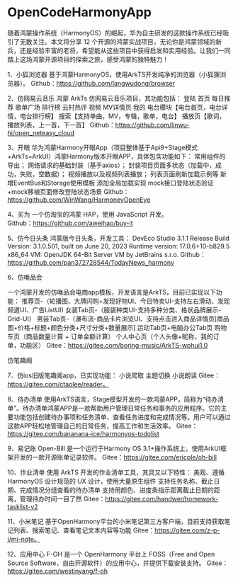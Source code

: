 # OpenCodeHarmonyApp
随着鸿蒙操作系统（HarmonyOS）的崛起，华为自主研发的这款操作系统已经吸引了无数关注。本文将分享 12 个开源的鸿蒙实战项目，无论你是鸿蒙领域的新兵，还是经验丰富的老将，希望能从这些项目中获得启发和实用经验。让我们一同踏上这场鸿蒙开源项目的探索之旅，感受鸿蒙的独特魅力！

1、小狐浏览器
基于鸿蒙HarmonyOS，使用ArkTS开发纯净的浏览器（小狐狸浏览器）。
Github：https://github.com/langwudong/browser

2、仿网易云音乐
    鸿蒙 ArkTs 仿网易云音乐项目，其功能包括：
    登陆
    首页
    每日推荐
    歌单广场
    排行榜
    云村热评
    视频
    MV详情页
    我的
    电台模块【电台首页，电台详情，电台排行榜】
    搜索【支持单曲，MV，专辑，歌单，电台】
    播放页【歌词，播放列表，上一首，下一首】
    Github：https://github.com/linwu-hi/open_neteasy_cloud

3、开眼
华为鸿蒙Harmony开眼App（项目整体基于Api9+Stage模式+ArkTs+ArkUI）鸿蒙Harmony版本开眼APP，具体包含功能如下：
    常用组件的导出；
    网络请求的基础封装（基于axios）；
    封装项目页面多状态（加载中，成功，失败，空数据）；
    视频播放以及视频列表播放；
    列表页面刷新加载示例等
    新增EventBus和Storage使用模板
    添加全局加载实现
    mock接口登陆状态验证+mock移植页面修改登陆状态场景
    Github：https://github.com/WinWang/HarmoneyOpenEye

  4、买为
一个仿淘宝的鸿蒙 HAP，使用 JavaScript 开发。  
Github：https://github.com/aweihao/buy-it


5、仿今日头条
鸿蒙版今日头条，开发工具：
    DevEco Studio 3.1.1 Release
    Build Version: 3.1.0.501, built on June 20, 2023
    Runtime version: 17.0.6+10-b829.5 x86_64
    VM: OpenJDK 64-Bit Server VM by JetBrains s.r.o.
    Github：https://github.com/pan372728544/TodayNews_harmony

6、仿唯品会

 一个鸿蒙开发的仿唯品会电商app模板，开发语言是ArkTS，目前已实现以下功能：
    推荐页-（轮播图、大牌闪购+发现好物UI、今日特卖UI-支持左右滑动、发现频道UI、广告ListUI)
    女装Tab页-（服装种类UI-支持多种分类、格状品牌展示-Grid-UI）
    男装Tab页-（瀑布流-商品卡片浏览UI、支持点击进入商品详情页[商品图+价格+标题+颜色分类+尺寸分类+数量展示]
    运动Tab页+电脑办公Tab页
    购物车页（商品数量计算 + 订单金额计算）
    个人中心页（个人头像+昵称，我的订单，功能区）
Gitee：https://gitee.com/boring-music/ArkTS-wphui1.0

仿笔趣阁

7、仿ios旧版笔趣阁app，已实现功能：
    小说爬取
    主题切换
    小说朗读
    Gitee：https://gitee.com/ctaolee/reader。

 8、待办清单
使用ArkTS语言，Stage模型开发的一款鸿蒙APP，简称为“待办清单”。待办清单鸿蒙APP是一款帮助用户管理日常任务和事务的应用程序。它的主要功能包括创建待办事项和任务清单、查看任务进度和完成情况等。用户可以通过这款APP轻松地管理自己的日常任务，提高工作和生活效率。
Gitee：https://gitee.com/bananana-ice/harmonyos-todolist


9、易记账
Open-Bill 是一个运行于Harmony OS 3.1+操作系统上，使用ArkUI框架开发的一款开源账单记录软件。
Gitee：https://gitee.com/ericple/oh-bill

10、作业清单
    使用 ArkTS 开发的作业清单工具，其具又以下特性：
    美观、遵循 HarmonyOS 设计规范的 UX 设计，使用大量原生组件
    支持任务名称、截止日期、完成情况分组查看的待办清单
    支持用颜色、进度条指示距离截止日期的距离，管理待办时间一目了然
    Gitee：https://gitee.com/handwer/homework-tasklist-v2

11、小米笔记
基于OpenHarmony平台的小米笔记第三方客户端，目前支持获取笔记列表、搜索笔记、查看笔记文本内容等功能
Gitee：https://gitee.com/z-p-j/mi-note。

12、应用中心
F-OH 是一个 OpenHarmony 平台上 FOSS（Free and Open Source Software，自由开源软件）的应用中心，并提供下载安装支持。
Gitee：https://gitee.com/westinyang/f-oh